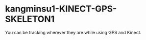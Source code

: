 # kangminsu1-KINECT-GPS-SKELETON1
You can be tracking wherever they are while using GPS and Kinect.
